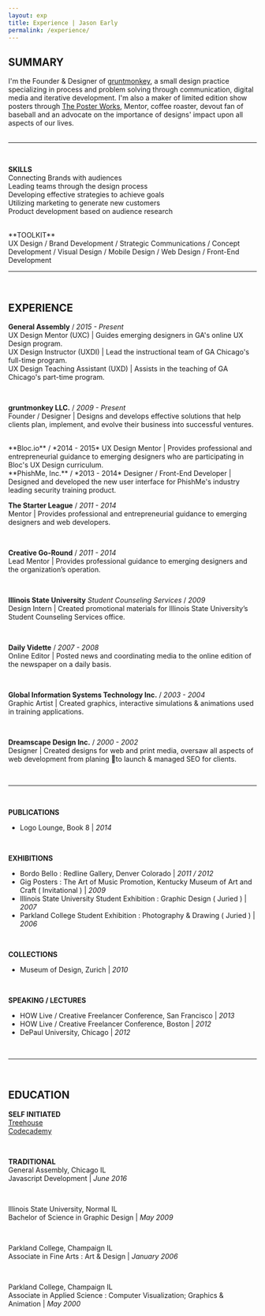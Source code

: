 ```yaml
---
layout: exp
title: Experience | Jason Early
permalink: /experience/
---
```


## SUMMARY
I'm the Founder & Designer of [gruntmonkey](https://gruntmonkey.com/ "gruntmonkey"), a small design practice specializing in process and  problem solving through communication, digital media and iterative development. I'm also a maker of limited edition show posters through [The Poster Works](http://theposterworks.com/ "The Poster Works"), Mentor, coffee roaster, devout fan of baseball and an advocate on the importance of designs' impact upon all aspects of our lives.  
  <br/>
<hr>
<br/>

**SKILLS**  
 Connecting Brands with audiences  
 Leading teams through the design process  
 Developing effective strategies to achieve goals  
 Utilizing marketing to generate new customers  
 Product development based on audience research    

<br/>  
**TOOLKIT**<br/>
UX Design / Brand Development / Strategic Communications / Concept Development /
Visual Design / Mobile Design / Web Design / Front-End Development  

<br/>
<hr>
<br/>

## EXPERIENCE
**General Assembly** / *2015 - Present*  
UX Design Mentor (UXC) | Guides emerging designers in GA's online UX Design program.  
UX Design Instructor (UXDI) | Lead the instructional team of GA Chicago's full-time program.  
UX Design Teaching Assistant (UXD) | Assists in the teaching of GA Chicago's part-time program.    

<br/>

**gruntmonkey LLC.** / *2009 - Present*  
Founder / Designer | Designs and develops effective solutions that help clients plan,
implement, and evolve their business into successful ventures.  

<br/>
**Bloc.io** / *2014 - 2015*  
UX Design Mentor | Provides professional and entrepreneurial guidance to emerging designers
who are participating in Bloc's UX Design curriculum.  

<br/>
**PhishMe, Inc.** / *2013 - 2014*  
Designer / Front-End Developer | Designed and developed the new user interface for
PhishMe's industry leading security training product.  

<br/>

**The Starter League** / *2011 - 2014*  
Mentor | Provides professional and entrepreneurial guidance to emerging
designers and web developers.  

<br/>

**Creative Go-Round** / *2011 - 2014*  
Lead Mentor | Provides professional guidance to emerging designers and
the organization’s operation.  

<br/>



 **Illinois State University** *Student Counseling Services* / *2009*  
Design Intern | Created promotional materials for Illinois State University’s Student Counseling Services office.  

<br/>

**Daily Vidette** / *2007 - 2008*  
Online Editor | Posted news and coordinating media to the online edition of the newspaper on a daily basis.  
<!-- *Illinois State University’s student-run Newspaper* -->
<br/>

**Global Information Systems Technology Inc.** / *2003 - 2004*  
Graphic Artist | Created graphics, interactive simulations & animations used in training applications.
 <!-- *Computer based training software production*  -->

<br/>

**Dreamscape Design Inc.**  / *2000 - 2002*  
Designer | Created designs for web and print media, oversaw all aspects of web development from planing to launch & managed SEO for clients.  
<!-- *Web development and design* -->

<br/>
<hr>
<br/>

**PUBLICATIONS**  
- Logo Lounge, Book 8 | *2014*  

<br/>

**EXHIBITIONS**  
- Bordo Bello : Redline Gallery, Denver Colorado | *2011 / 2012*  
- Gig Posters : The Art of Music Promotion, Kentucky Museum of Art and Craft ( Invitational ) | *2009*  
- Illinois State University Student Exhibition : Graphic Design ( Juried ) | *2007*  
- Parkland College Student Exhibition : Photography & Drawing ( Juried ) | *2006*  

<br/>

**COLLECTIONS**  
- Museum of Design, Zurich | *2010*  

<br/>

**SPEAKING / LECTURES**  
- HOW Live / Creative Freelancer Conference, San Francisco | *2013*  
- HOW Live / Creative Freelancer Conference, Boston | *2012*  
- DePaul University, Chicago | *2012*  

<br/>
<hr>
<br/>

## EDUCATION
**SELF INITIATED**  
[Treehouse](http://teamtreehouse.com/jasonearly "Jason Early on Treehouse")  
[Codecademy](http://www.codecademy.com/jasonearly "Jason Early on Codecademy")  

<br/>

**TRADITIONAL**  
General Assembly, Chicago IL  
Javascript Development | *June 2016*  

<br/>

Illinois State University, Normal IL  
Bachelor of Science in Graphic Design | *May 2009*  

<br/>

Parkland College, Champaign IL  
Associate in Fine Arts : Art & Design | *January 2006*  

<br/>

Parkland College, Champaign IL  
Associate in Applied Science : Computer Visualization; Graphics & Animation | *May 2000*  

<br/>
